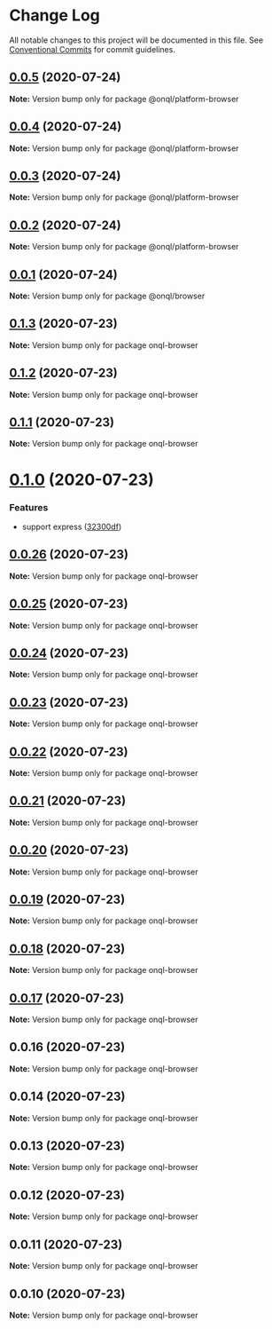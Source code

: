 # Change Log

All notable changes to this project will be documented in this file.
See [Conventional Commits](https://conventionalcommits.org) for commit guidelines.

## [0.0.5](https://github.com/rogerpadilla/onql/compare/v0.0.4...v0.0.5) (2020-07-24)

**Note:** Version bump only for package @onql/platform-browser





## [0.0.4](https://github.com/rogerpadilla/onql/compare/v0.0.3...v0.0.4) (2020-07-24)

**Note:** Version bump only for package @onql/platform-browser





## [0.0.3](https://github.com/rogerpadilla/onql/compare/v0.0.2...v0.0.3) (2020-07-24)

**Note:** Version bump only for package @onql/platform-browser





## [0.0.2](https://github.com/rogerpadilla/onql/compare/v0.0.1...v0.0.2) (2020-07-24)

**Note:** Version bump only for package @onql/platform-browser





## [0.0.1](https://github.com/rogerpadilla/onql/compare/v0.1.3...v0.0.1) (2020-07-24)

**Note:** Version bump only for package @onql/browser





## [0.1.3](https://github.com/rogerpadilla/onql/compare/v0.1.2...v0.1.3) (2020-07-23)

**Note:** Version bump only for package onql-browser





## [0.1.2](https://github.com/rogerpadilla/onql/compare/v0.1.1...v0.1.2) (2020-07-23)

**Note:** Version bump only for package onql-browser





## [0.1.1](https://github.com/rogerpadilla/onql/compare/v0.1.0...v0.1.1) (2020-07-23)

**Note:** Version bump only for package onql-browser





# [0.1.0](https://github.com/rogerpadilla/onql/compare/v0.0.26...v0.1.0) (2020-07-23)


### Features

* support express ([32300df](https://github.com/rogerpadilla/onql/commit/32300dfa60d3b6b3d58ff0cb138ba4e58be99225))





## [0.0.26](https://github.com/rogerpadilla/onql/compare/v0.0.25...v0.0.26) (2020-07-23)

**Note:** Version bump only for package onql-browser





## [0.0.25](https://github.com/rogerpadilla/onql/compare/v0.0.24...v0.0.25) (2020-07-23)

**Note:** Version bump only for package onql-browser





## [0.0.24](https://github.com/rogerpadilla/onql/compare/v0.0.23...v0.0.24) (2020-07-23)

**Note:** Version bump only for package onql-browser





## [0.0.23](https://github.com/rogerpadilla/onql/compare/v0.0.22...v0.0.23) (2020-07-23)

**Note:** Version bump only for package onql-browser





## [0.0.22](https://github.com/rogerpadilla/onql/compare/v0.0.21...v0.0.22) (2020-07-23)

**Note:** Version bump only for package onql-browser





## [0.0.21](https://github.com/rogerpadilla/onql/compare/v0.0.20...v0.0.21) (2020-07-23)

**Note:** Version bump only for package onql-browser





## [0.0.20](https://github.com/rogerpadilla/onql/compare/v0.0.19...v0.0.20) (2020-07-23)

**Note:** Version bump only for package onql-browser





## [0.0.19](https://github.com/rogerpadilla/onql/compare/v0.0.18...v0.0.19) (2020-07-23)

**Note:** Version bump only for package onql-browser





## [0.0.18](https://github.com/rogerpadilla/onql/compare/v0.0.17...v0.0.18) (2020-07-23)

**Note:** Version bump only for package onql-browser





## [0.0.17](https://github.com/rogerpadilla/onql/compare/v0.0.16...v0.0.17) (2020-07-23)

**Note:** Version bump only for package onql-browser





## 0.0.16 (2020-07-23)

**Note:** Version bump only for package onql-browser





## 0.0.14 (2020-07-23)

**Note:** Version bump only for package onql-browser





## 0.0.13 (2020-07-23)

**Note:** Version bump only for package onql-browser





## 0.0.12 (2020-07-23)

**Note:** Version bump only for package onql-browser





## 0.0.11 (2020-07-23)

**Note:** Version bump only for package onql-browser





## 0.0.10 (2020-07-23)

**Note:** Version bump only for package onql-browser
